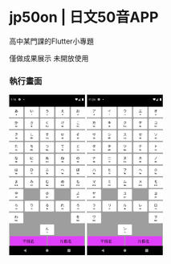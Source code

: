 # jp50on | 日文50音APP
高中某門課的Flutter小專題

僅做成果展示 未開放使用

### 執行畫面
<img src="assets/execution_screen.png" width="30%"/>
<img src="assets/execution_screen_2.png" width="30%"/>
